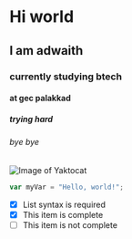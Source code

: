 # Hi world 
## I am adwaith
### currently studying btech
#### at gec palakkad
##### trying hard
###### bye bye


![Image of Yaktocat](https://octodex.github.com/images/yaktocat.png)
``` javascript
var myVar = "Hello, world!";
```
- [x] List syntax is required
- [x] This item is complete
- [ ] This item is not complete
